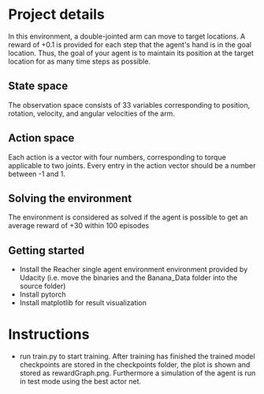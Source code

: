 # Project details
In this environment, a double-jointed arm can move to target locations. A reward of +0.1 is provided for each step that the agent's hand is in the goal location. Thus, the goal of your agent is to maintain its position at the target location for as many time steps as possible.
## State space
The observation space consists of 33 variables corresponding to position, rotation, velocity, and angular velocities of the arm.
## Action space
Each action is a vector with four numbers, corresponding to torque applicable to two joints. Every entry in the action vector should be a number between -1 and 1.
## Solving the environment
The environment is considered as solved if the agent is possible to get an average reward of +30 within 100 episodes
## Getting started
* Install the Reacher single agent environment environment provided by Udacity (i.e. move the binaries and the Banana_Data folder into the source folder)
* Install pytorch
* Install matplotlib for result visualization
# Instructions
* run train.py to start training. After training has finished the trained model checkpoints are stored in the checkpoints folder, the plot is shown and stored as rewardGraph.png.
Furthermore a simulation of the agent is run in test mode using the best actor net.